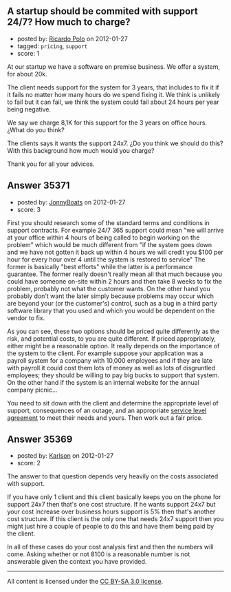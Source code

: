 ## A startup should be commited with support 24/7? How much to charge?

- posted by: [Ricardo Polo](https://stackexchange.com/users/-1/15016-ricardo-polo) on 2012-01-27
- tagged: `pricing`, `support`
- score: 1

At our startup we have a software on premise business. We offer a system, for about 20k.

The client needs support for the system for 3 years, that includes to fix it if it fails no matter how many hours do we spend fixing it. We think is unlikely to fail but it can fail, we think the system could fail about 24 hours per year being negative.

We say we charge 8,1K for this support for the 3 years on office hours. ¿What do you think?

The clients says it wants the support 24x7. ¿Do you think we should do this? With this background how much would you charge?

Thank you for all your advices.


## Answer 35371

- posted by: [JonnyBoats](https://stackexchange.com/users/-1/3100-jonnyboats) on 2012-01-27
- score: 3

<p>First you should research some of the standard terms and conditions in support contracts. For example 24/7 365 support could mean "we will arrive at your office within 4 hours of being called to begin working on the problem" which would be much different from "if the system goes down and we have not gotten it back up within 4 hours we will credit you $100 per hour for every hour over 4 until the system is restored to service" The former is basically "best efforts" while the latter is a performance guarantee. The former really doesn't really mean all that much because you could have someone on-site within 2 hours and then take 8 weeks to fix the problem, probably not what the customer wants. On the other hand you probably don't want the later simply because problems may occur which are beyond your (or the customer's) control, such as a bug in a third party software library that you used and which you would be dependent on the vendor to fix.</p>

<p>As you can see, these two options should be priced quite differently as the risk, and potential costs, to you are quite different. If priced appropriately, either might be a reasonable option. It really depends on the importance of the system to the client. For example suppose your application was a payroll system for a company with 10,000 employees and if they are late with payroll it could cost them lots of money as well as lots of disgruntled employees; they should be willing to pay big bucks to support that system. On the other hand if the system is an internal website for the annual company picnic...</p>

<p>You need to sit down with the client and determine the appropriate level of support, consequences of an outage, and an appropriate <a href="http://en.wikipedia.org/wiki/Service-level_agreement" rel="nofollow">service level agreement</a> to meet their needs and yours. Then work out a fair price.</p>



## Answer 35369

- posted by: [Karlson](https://stackexchange.com/users/-1/15252-karlson) on 2012-01-27
- score: 2

The answer to that question depends very heavily on the costs associated with support.

If you have only 1 client and this client basically keeps you on the phone for support 24x7 then that's one cost structure.  If he wants support 24x7 but your cost increase over business hours support is 5% then that's another cost structure.  If this client is the only one that needs 24x7 support then you might just hire a couple of people to do this and have them being paid by the client.

In all of these cases do your cost analysis first and then the numbers will come.  Asking whether or not 8100 is a reasonable number is not answerable given the context you have provided.




---

All content is licensed under the [CC BY-SA 3.0 license](https://creativecommons.org/licenses/by-sa/3.0/).
